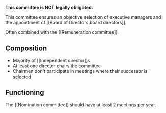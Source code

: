 **This committee is NOT legally obligated.** 

This committee ensures an objective selection of executive managers and the appointment of [[Board of Directors|board directors]].

Often combined with the [[Remuneration committee]].
## Composition
- Majority of [[Independent director]]s
- At least one director chairs the committee
- Chairmen don't participate in meetings where their successor is selected
## Functioning
The [[Nomination committee]] should have at least 2 meetings per year.